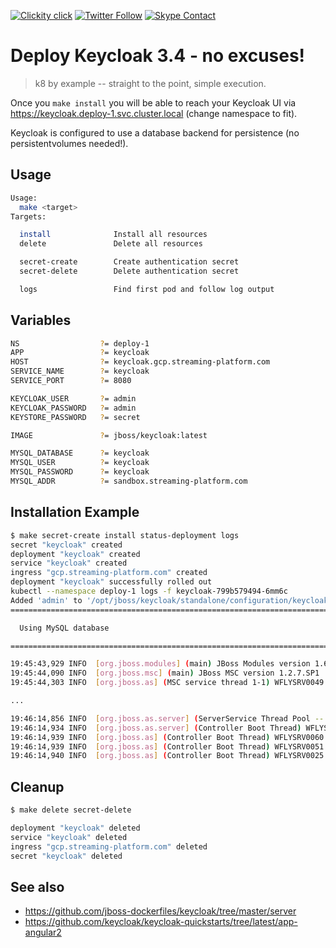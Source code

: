 <!--
#                                 __                 __
#    __  ______  ____ ___  ____ _/ /____  ____  ____/ /
#   / / / / __ \/ __ `__ \/ __ `/ __/ _ \/ __ \/ __  /
#  / /_/ / /_/ / / / / / / /_/ / /_/  __/ /_/ / /_/ /
#  \__, /\____/_/ /_/ /_/\__,_/\__/\___/\____/\__,_/
# /____                     matthewdavis.io, holla!
#
#-->

[![Clickity click](https://img.shields.io/badge/k8s%20by%20example%20yo-limit%20time-ff69b4.svg?style=flat-square)](https://k8.matthewdavis.io)
[![Twitter Follow](https://img.shields.io/twitter/follow/yomateod.svg?label=Follow&style=flat-square)](https://twitter.com/yomateod) [![Skype Contact](https://img.shields.io/badge/skype%20id-appsoa-blue.svg?style=flat-square)](skype:appsoa?chat)

# Deploy Keycloak 3.4 - no excuses!

> k8 by example -- straight to the point, simple execution.

Once you `make install` you will be able to reach your Keycloak UI via https://keycloak.deploy-1.svc.cluster.local (change namespace to fit).

Keycloak is configured to use a database backend for persistence (no persistentvolumes needed!).

## Usage

```sh
Usage:
  make <target>
Targets:

  install              Install all resources
  delete               Delete all resources

  secret-create        Create authentication secret
  secret-delete        Delete authentication secret

  logs                 Find first pod and follow log output
```

## Variables

```sh
NS                  ?= deploy-1
APP                 ?= keycloak
HOST                ?= keycloak.gcp.streaming-platform.com
SERVICE_NAME        ?= keycloak
SERVICE_PORT        ?= 8080

KEYCLOAK_USER       ?= admin
KEYCLOAK_PASSWORD   ?= admin
KEYSTORE_PASSWORD   ?= secret

IMAGE               ?= jboss/keycloak:latest

MYSQL_DATABASE      ?= keycloak
MYSQL_USER          ?= keycloak
MYSQL_PASSWORD      ?= keycloak
MYSQL_ADDR          ?= sandbox.streaming-platform.com
```

## Installation Example

```sh
$ make secret-create install status-deployment logs
secret "keycloak" created
deployment "keycloak" created
service "keycloak" created
ingress "gcp.streaming-platform.com" created
deployment "keycloak" successfully rolled out
kubectl --namespace deploy-1 logs -f keycloak-799b579494-6mm6c
Added 'admin' to '/opt/jboss/keycloak/standalone/configuration/keycloak-add-user.json', restart server to load user
=========================================================================

  Using MySQL database

=========================================================================

19:45:43,929 INFO  [org.jboss.modules] (main) JBoss Modules version 1.6.1.Final
19:45:44,090 INFO  [org.jboss.msc] (main) JBoss MSC version 1.2.7.SP1
19:45:44,303 INFO  [org.jboss.as] (MSC service thread 1-1) WFLYSRV0049: Keycloak 3.4.3.Final (WildFly Core 3.0.8.Final) starting

...

19:46:14,856 INFO  [org.jboss.as.server] (ServerService Thread Pool -- 45) WFLYSRV0010: Deployed "keycloak-server.war" (runtime-name : "keycloak-server.war")
19:46:14,934 INFO  [org.jboss.as.server] (Controller Boot Thread) WFLYSRV0212: Resuming server
19:46:14,939 INFO  [org.jboss.as] (Controller Boot Thread) WFLYSRV0060: Http management interface listening on http://127.0.0.1:9990/management
19:46:14,939 INFO  [org.jboss.as] (Controller Boot Thread) WFLYSRV0051: Admin console listening on http://127.0.0.1:9990
19:46:14,940 INFO  [org.jboss.as] (Controller Boot Thread) WFLYSRV0025: Keycloak 3.4.3.Final (WildFly Core 3.0.8.Final) started in 21477ms - Started 546 of 882 services (604 services are lazy, passive or on-demand)
```

## Cleanup

```sh
$ make delete secret-delete

deployment "keycloak" deleted
service "keycloak" deleted
ingress "gcp.streaming-platform.com" deleted
secret "keycloak" deleted
```

## See also

* https://github.com/jboss-dockerfiles/keycloak/tree/master/server
* https://github.com/keycloak/keycloak-quickstarts/tree/latest/app-angular2
